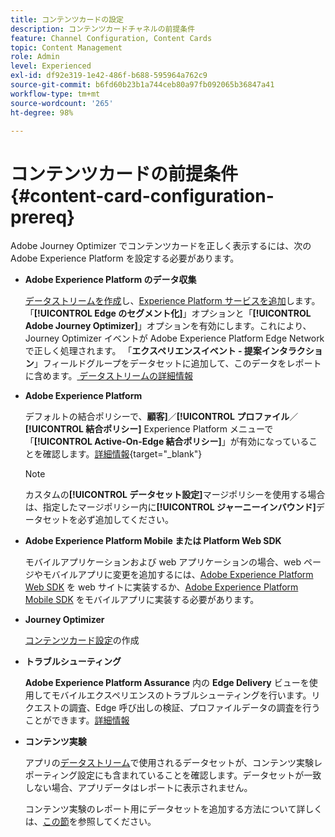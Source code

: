 ```yaml
---
title: コンテンツカードの設定
description: コンテンツカードチャネルの前提条件
feature: Channel Configuration, Content Cards
topic: Content Management
role: Admin
level: Experienced
exl-id: df92e319-1e42-486f-b688-595964a762c9
source-git-commit: b6fd60b23b1a744ceb80a97fb092065b36847a41
workflow-type: tm+mt
source-wordcount: '265'
ht-degree: 98%

---
```


# コンテンツカードの前提条件 {#content-card-configuration-prereq}

Adobe Journey Optimizer でコンテンツカードを正しく表示するには、次の Adobe Experience Platform を設定する必要があります。

* **Adobe Experience Platform のデータ収集**

  [データストリームを作成](https://experienceleague.adobe.com/ja/docs/experience-platform/datastreams/configure)し、[Experience Platform サービスを追加](https://experienceleague.adobe.com/ja/docs/experience-platform/datastreams/configure#aep)します。「**[!UICONTROL Edge のセグメント化]**」オプションと「**[!UICONTROL Adobe Journey Optimizer]**」オプションを有効にします。これにより、Journey Optimizer イベントが Adobe Experience Platform Edge Network で正しく処理されます。
「**エクスペリエンスイベント - 提案インタラクション**」フィールドグループをデータセットに追加して、このデータをレポートに含めます。[ データストリームの詳細情報 ](https://experienceleague.adobe.com/ja/docs/experience-platform/datastreams/configure)

* **Adobe Experience Platform**

  デフォルトの結合ポリシーで、**顧客]**／**[!UICONTROL プロファイル**／**[!UICONTROL 結合ポリシー]** Experience Platform メニューで「**[!UICONTROL Active-On-Edge 結合ポリシー]**」が有効になっていることを確認します。[詳細情報](https://experienceleague.adobe.com/docs/experience-platform/profile/merge-policies/ui-guide.html?lang=ja#configure){target="_blank"}

  >[!NOTE]
  >
  >カスタムの&#x200B;**[!UICONTROL データセット設定]**&#x200B;マージポリシーを使用する場合は、指定したマージポリシー内に&#x200B;**[!UICONTROL ジャーニーインバウンド]**&#x200B;データセットを必ず追加してください。

* **Adobe Experience Platform Mobile または Platform Web SDK**

  モバイルアプリケーションおよび web アプリケーションの場合、web ページやモバイルアプリに変更を追加するには、[Adobe Experience Platform Web SDK](https://experienceleague.adobe.com/ja/docs/platform-learn/implement-web-sdk/overview) を web サイトに実装するか、[Adobe Experience Platform Mobile SDK](https://developer.adobe.com/client-sdks/home/) をモバイルアプリに実装する必要があります。

* **Journey Optimizer**

  [コンテンツカード設定](#content-card-configuration)の作成

* **トラブルシューティング**

  **Adobe Experience Platform Assurance** 内の **Edge Delivery** ビューを使用してモバイルエクスペリエンスのトラブルシューティングを行います。リクエストの調査、Edge 呼び出しの検証、プロファイルデータの調査を行うことができます。[詳細情報](https://experienceleague.adobe.com/ja/docs/experience-platform/assurance/view/edge-delivery)

* **コンテンツ実験**

  アプリの[データストリーム](https://experienceleague.adobe.com/ja/docs/experience-platform/datastreams/overview#_blank)で使用されるデータセットが、コンテンツ実験レポーティング設定にも含まれていることを確認します。データセットが一致しない場合、アプリデータはレポートに表示されません。

  コンテンツ実験のレポート用にデータセットを追加する方法について詳しくは、[この節](../reports/reporting-configuration.md)を参照してください。
